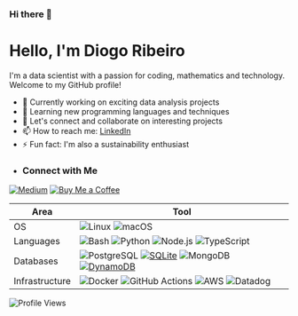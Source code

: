 ### Hi there 👋

# Hello, I'm Diogo Ribeiro

I'm a data scientist with a passion for coding, mathematics and technology. Welcome to my GitHub profile!

- 🔭 Currently working on exciting data analysis projects
- 🌱 Learning new programming languages and techniques
- 💬 Let's connect and collaborate on interesting projects
- 📫 How to reach me: [LinkedIn](https://www.linkedin.com/in/diogo-ribeiro-9094604a/)
- ⚡ Fun fact: I'm also a sustainability enthusiast
- ### Connect with Me
[![Medium](https://img.shields.io/badge/Medium-Follow%20Me-2bbc8a?logo=medium)](https://medium.com/@neverforget-1975)
[![Buy Me a Coffee](https://img.shields.io/badge/Buy%20Me%20a%20Coffee-Support%20Me-FFDD00)](https://buymeacoffee.com/diogoribeiro7)


| Area           | Tool            |
|---             | ---             |
|OS              | ![Linux](https://img.shields.io/badge/OS-Linux-FFDD00?logo=linux&logoColor=white) ![macOS](https://img.shields.io/badge/OS-macOS-FFDD00?logo=apple&logoColor=white) |
| Languages      | ![Bash](https://img.shields.io/badge/Code-Bash-2bbc8a?logo=gnu-bash&logoColor=white) ![Python](https://img.shields.io/badge/Code-Python-2bbc8a?logo=python&logoColor=white) ![Node.js](https://img.shields.io/badge/Code-Node.js-2bbc8a?logo=node.js&logoColor=white)  ![TypeScript](https://img.shields.io/badge/Code-TypeScript-2bbc8a?logo=typescript&logoColor=white) |
| Databases      | ![PostgreSQL](https://img.shields.io/badge/DB-PostgreSQL-2bbc8a?logo=postgresql&logoColor=white) [![SQLite](https://img.shields.io/badge/DB-SQLite-2bbc8a?logo=sqlite&logoColor=white)](https://www.sqlite.org/index.html) ![MongoDB](https://img.shields.io/badge/DB-MongoDB-2bbc8a?logo=mongodb&logoColor=white) [![DynamoDB](https://img.shields.io/badge/DB-DynamoDB-2bbc8a?logo=amazon-dynamodb&logoColor=white)](https://aws.amazon.com/dynamodb/) | 
| Infrastructure | ![Docker](https://img.shields.io/badge/Containers-Docker-2bbc8a?logo=docker&logoColor=white) ![GitHub Actions](https://img.shields.io/badge/CICD-GitHub_Actions-2bbc8a?logo=github-actions&logoColor=white) ![AWS](https://img.shields.io/badge/Tools-AWS-2bbc8a?logo=amazon-aws&logoColor=white) ![Datadog](https://img.shields.io/badge/Monitoring-Datadog-2bbc8a?logo=datadog&logoColor=white) |

![Profile Views](https://komarev.com/ghpvc/?username=DiogoRibeiro7)

